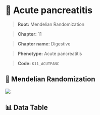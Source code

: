 # 🧪 Acute pancreatitis

> **Root:** Mendelian Randomization

> **Chapter:** 11  

> **Chapter name:** Digestive

> **Phenotype:** Acute pancreatitis  

> **Code:** `K11_ACUTPANC`

## 🧬 Mendelian Randomization  

<img src="/MR/Figures/Forward/K11_ACUTPANC.png"/>

## 📊 Data Table

<CsvTableMRF src="/MR/Data/Forward/K11_ACUTPANC.csv"/>
